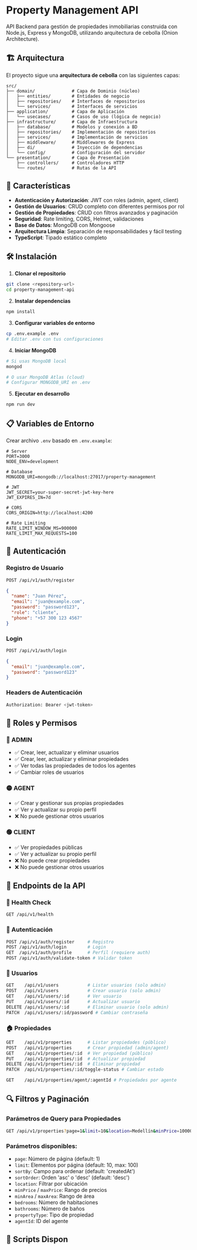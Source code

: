 # Property Management API

API Backend para gestión de propiedades inmobiliarias construida con Node.js, Express y MongoDB, utilizando arquitectura de cebolla (Onion Architecture).

## 🏗️ Arquitectura

El proyecto sigue una **arquitectura de cebolla** con las siguientes capas:

```
src/
├── domain/              # Capa de Dominio (núcleo)
│   ├── entities/        # Entidades de negocio
│   ├── repositories/    # Interfaces de repositorios
│   └── services/        # Interfaces de servicios
├── application/         # Capa de Aplicación
│   └── usecases/        # Casos de uso (lógica de negocio)
├── infrastructure/      # Capa de Infraestructura
│   ├── database/        # Modelos y conexión a BD
│   ├── repositories/    # Implementación de repositorios
│   ├── services/        # Implementación de servicios
│   ├── middleware/      # Middlewares de Express
│   ├── di/              # Inyección de dependencias
│   └── config/          # Configuración del servidor
└── presentation/        # Capa de Presentación
    ├── controllers/     # Controladores HTTP
    └── routes/          # Rutas de la API
```

## 🚀 Características

- **Autenticación y Autorización**: JWT con roles (admin, agent, client)
- **Gestión de Usuarios**: CRUD completo con diferentes permisos por rol
- **Gestión de Propiedades**: CRUD con filtros avanzados y paginación
- **Seguridad**: Rate limiting, CORS, Helmet, validaciones
- **Base de Datos**: MongoDB con Mongoose
- **Arquitectura Limpia**: Separación de responsabilidades y fácil testing
- **TypeScript**: Tipado estático completo

## 🛠️ Instalación

1. **Clonar el repositorio**

```bash
git clone <repository-url>
cd property-management-api
```

2. **Instalar dependencias**

```bash
npm install
```

3. **Configurar variables de entorno**

```bash
cp .env.example .env
# Editar .env con tus configuraciones
```

4. **Iniciar MongoDB**

```bash
# Si usas MongoDB local
mongod

# O usar MongoDB Atlas (cloud)
# Configurar MONGODB_URI en .env
```

5. **Ejecutar en desarrollo**

```bash
npm run dev
```

## 📋 Variables de Entorno

Crear archivo `.env` basado en `.env.example`:

```env
# Server
PORT=3000
NODE_ENV=development

# Database
MONGODB_URI=mongodb://localhost:27017/property-management

# JWT
JWT_SECRET=your-super-secret-jwt-key-here
JWT_EXPIRES_IN=7d

# CORS
CORS_ORIGIN=http://localhost:4200

# Rate Limiting
RATE_LIMIT_WINDOW_MS=900000
RATE_LIMIT_MAX_REQUESTS=100
```

## 🔐 Autenticación

### Registro de Usuario

```bash
POST /api/v1/auth/register
```

```json
{
  "name": "Juan Pérez",
  "email": "juan@example.com",
  "password": "password123",
  "role": "cliente",
  "phone": "+57 300 123 4567"
}
```

### Login

```bash
POST /api/v1/auth/login
```

```json
{
  "email": "juan@example.com",
  "password": "password123"
}
```

### Headers de Autenticación

```bash
Authorization: Bearer <jwt-token>
```

## 👥 Roles y Permisos

### 🔴 ADMIN

- ✅ Crear, leer, actualizar y eliminar usuarios
- ✅ Crear, leer, actualizar y eliminar propiedades
- ✅ Ver todas las propiedades de todos los agentes
- ✅ Cambiar roles de usuarios

### 🟡 AGENT

- ✅ Crear y gestionar sus propias propiedades
- ✅ Ver y actualizar su propio perfil
- ❌ No puede gestionar otros usuarios

### 🟢 CLIENT

- ✅ Ver propiedades públicas
- ✅ Ver y actualizar su propio perfil
- ❌ No puede crear propiedades
- ❌ No puede gestionar otros usuarios

## 📖 Endpoints de la API

### 🏥 Health Check

```bash
GET /api/v1/health
```

### 🔐 Autenticación

```bash
POST /api/v1/auth/register     # Registro
POST /api/v1/auth/login        # Login
GET  /api/v1/auth/profile      # Perfil (requiere auth)
POST /api/v1/auth/validate-token # Validar token
```

### 👥 Usuarios

```bash
GET    /api/v1/users           # Listar usuarios (solo admin)
POST   /api/v1/users           # Crear usuario (solo admin)
GET    /api/v1/users/:id       # Ver usuario
PUT    /api/v1/users/:id       # Actualizar usuario
DELETE /api/v1/users/:id       # Eliminar usuario (solo admin)
PATCH  /api/v1/users/:id/password # Cambiar contraseña
```

### 🏠 Propiedades

```bash
GET    /api/v1/properties      # Listar propiedades (público)
POST   /api/v1/properties      # Crear propiedad (admin/agent)
GET    /api/v1/properties/:id  # Ver propiedad (público)
PUT    /api/v1/properties/:id  # Actualizar propiedad
DELETE /api/v1/properties/:id  # Eliminar propiedad
PATCH  /api/v1/properties/:id/toggle-status # Cambiar estado

GET    /api/v1/properties/agent/:agentId # Propiedades por agente
```

## 🔍 Filtros y Paginación

### Parámetros de Query para Propiedades

```bash
GET /api/v1/properties?page=1&limit=10&location=Medellín&minPrice=100000&maxPrice=500000&bedrooms=3&bathrooms=2&propertyType=apartment
```

### Parámetros disponibles:

- `page`: Número de página (default: 1)
- `limit`: Elementos por página (default: 10, max: 100)
- `sortBy`: Campo para ordenar (default: 'createdAt')
- `sortOrder`: Orden 'asc' o 'desc' (default: 'desc')
- `location`: Filtrar por ubicación
- `minPrice` / `maxPrice`: Rango de precios
- `minArea` / `maxArea`: Rango de área
- `bedrooms`: Número de habitaciones
- `bathrooms`: Número de baños
- `propertyType`: Tipo de propiedad
- `agentId`: ID del agente

## 🧪 Scripts Dispon
